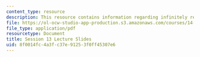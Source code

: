 ```yaml
---
content_type: resource
description: This resource contains information regarding infinitely repeated games.
file: https://ol-ocw-studio-app-production.s3.amazonaws.com/courses/14-12-economic-applications-of-game-theory-fall-2012/8f0014fc4a3fc37e91253f0ff45307e6_MIT14_12F12_slides13.pdf
file_type: application/pdf
resourcetype: Document
title: Session 13 Lecture Slides
uid: 8f0014fc-4a3f-c37e-9125-3f0ff45307e6
---
```


